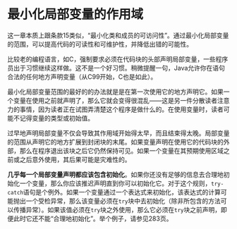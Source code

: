 # 最小化局部变量的作用域

这一章本质上跟条款15类似，“最小化类和成员的可访问性”。通过最小化局部变量的范围，可以提高代码的可读性和可维护性，并降低出错的可能性。

比较老的编程语言，如C，强制要求必须在代码块的头部声明局部变量，一些程序员出于习惯继续这样做。这不是一个好习惯。稍微提醒一句，Java允许你在语句合法的任何地方声明变量（从C99开始，C也是如此）。

最小化局部变量范围的最好的的办法就是是在第一次使用它的地方声明它。如果一个变量在使用之前就声明了，那么它就会变得很混乱——这是另一件分散读者注意力的事情，因为读者正在试图弄清楚这个程序是做什么的。在使用变量时，读者可能不记得变量的类型或初始值。

过早地声明局部变量不仅会导致其作用域开始得太早，而且结束得太晚。局部变量的范围从声明它的地方扩展到封闭块的末尾。如果变量声明在使用它的代码块的外部，那么在程序退出该块之后它仍然保持可见。如果一个变量在其预期使用区域之前或之后意外使用，其后果可能是灾难性的。

**几乎每一个局部变量声明都应该包含初始化**。如果你还没有足够的信息去合理地初始化一个变量，那么你应该推迟声明直到你可以初始化它。对于这个规则，`try-catch`语句是个例外。如果一个变量通过一个表达式来初始化，该表达式的计算可能抛出一个受检异常，那么该变量必须在`try`块中去初始化（除非所包含的方法可以传播异常）。如果该值必须在`try`块之外使用，那么它必须在`try`块之前声明，即便此时它还不能“合理地初始化”。举个例子，请参见283页。